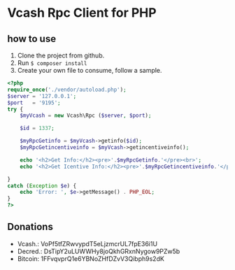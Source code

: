 # Vcash Rpc Client for PHP

## how to use
1. Clone the project from github.
2. Run ``` $ composer install ```
3. Create your own file to consume, follow a sample.
```php
<?php
require_once('./vendor/autoload.php');
$server = '127.0.0.1';
$port   = '9195'; 
try {
    $myVcash = new Vcash\Rpc ($server, $port);

    $id = 1337;

    $myRpcGetinfo = $myVcash->getinfo($id);
    $myRpcGetincentiveinfo = $myVcash->getincentiveinfo();

    echo '<h2>Get Info:</h2><pre>'.$myRpcGetinfo.'</pre><br>';
    echo '<h2>Get Icentive Info:</h2><pre>'.$myRpcGetincentiveinfo.'</pre><br>';

}
catch (Exception $e) {
    echo 'Error: ', $e->getMessage() . PHP_EOL;
}
?>
```

## Donations
* Vcash.: VoPf5tfZRwvypdT5eLjzmcrUL7fpE36i1U
* Decred.: DsTipY2uLUWWHy8joQkhGRxnNygow9PZw5b
* Bitcoin: 1FFvqvprQ1e6YBNoZHfDZvV3Qibph9s2dK
